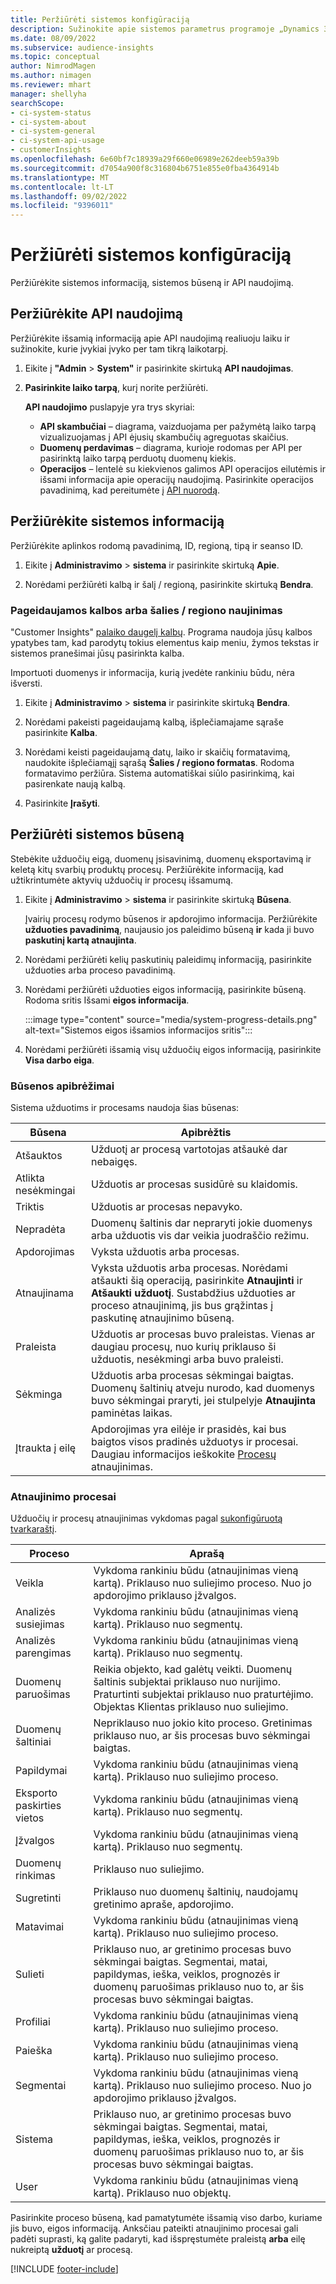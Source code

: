 ```yaml
---
title: Peržiūrėti sistemos konfigūraciją
description: Sužinokite apie sistemos parametrus programoje „Dynamics 365 Customer Insights“.
ms.date: 08/09/2022
ms.subservice: audience-insights
ms.topic: conceptual
author: NimrodMagen
ms.author: nimagen
ms.reviewer: mhart
manager: shellyha
searchScope:
- ci-system-status
- ci-system-about
- ci-system-general
- ci-system-api-usage
- customerInsights
ms.openlocfilehash: 6e60bf7c18939a29f660e06989e262deeb59a39b
ms.sourcegitcommit: d7054a900f8c316804b6751e855e0fba4364914b
ms.translationtype: MT
ms.contentlocale: lt-LT
ms.lasthandoff: 09/02/2022
ms.locfileid: "9396011"
---
```

# <a name="view-system-configuration"></a>Peržiūrėti sistemos konfigūraciją

Peržiūrėkite sistemos informaciją, sistemos būseną ir API naudojimą.

## <a name="view-api-usage"></a>Peržiūrėkite API naudojimą

Peržiūrėkite išsamią informaciją apie API naudojimą realiuoju laiku ir sužinokite, kurie įvykiai įvyko per tam tikrą laikotarpį.

1. Eikite į **"Admin** > **System"** ir pasirinkite skirtuką **API naudojimas**.

1. **Pasirinkite laiko tarpą**, kurį norite peržiūrėti.

   **API naudojimo** puslapyje yra trys skyriai:

   - **API skambučiai** – diagrama, vaizduojama per pažymėtą laiko tarpą vizualizuojamas į API ėjusių skambučių agreguotas skaičius.
   - **Duomenų perdavimas** – diagrama, kurioje rodomas per API per pasirinktą laiko tarpą perduotų duomenų kiekis.
   - **Operacijos** – lentelė su kiekvienos galimos API operacijos eilutėmis ir išsami informacija apie operacijų naudojimą. Pasirinkite operacijos pavadinimą, kad pereitumėte į [API nuorodą](https://developer.ci.ai.dynamics.com/api-details#api=CustomerInsights&operation=Get-all-instances).

## <a name="view-system-information"></a>Peržiūrėkite sistemos informaciją

Peržiūrėkite aplinkos rodomą pavadinimą, ID, regioną, tipą ir seanso ID.

1. Eikite į **Administravimo** > **sistema** ir pasirinkite skirtuką **Apie**.

1. Norėdami peržiūrėti kalbą ir šalį / regioną, pasirinkite skirtuką **Bendra**.

### <a name="update-preferred-language-or-countryregion"></a>Pageidaujamos kalbos arba šalies / regiono naujinimas

"Customer Insights" [palaiko daugelį kalbų](/dynamics365/get-started/availability). Programa naudoja jūsų kalbos ypatybes tam, kad parodytų tokius elementus kaip meniu, žymos tekstas ir sistemos pranešimai jūsų pasirinkta kalba.

Importuoti duomenys ir informacija, kurią įvedėte rankiniu būdu, nėra išversti.

1. Eikite į **Administravimo** > **sistema** ir pasirinkite skirtuką **Bendra**.

1. Norėdami pakeisti pageidaujamą kalbą, išplečiamajame sąraše pasirinkite **Kalba**.

1. Norėdami keisti pageidaujamą datų, laiko ir skaičių formatavimą, naudokite išplečiamąjį sąrašą **Šalies / regiono formatas**. Rodoma formatavimo peržiūra. Sistema automatiškai siūlo pasirinkimą, kai pasirenkate naują kalbą.

1. Pasirinkite **Įrašyti**.

## <a name="view-system-status"></a>Peržiūrėti sistemos būseną

Stebėkite užduočių eigą, duomenų įsisavinimą, duomenų eksportavimą ir keletą kitų svarbių produktų procesų. Peržiūrėkite informaciją, kad užtikrintumėte aktyvių užduočių ir procesų išsamumą.

1. Eikite į **Administravimo** > **sistema** ir pasirinkite skirtuką **Būsena**.

   Įvairių procesų rodymo būsenos ir apdorojimo informacija. Peržiūrėkite **užduoties pavadinimą**, naujausio jos paleidimo būseną **ir** kada ji buvo **paskutinį kartą atnaujinta**.

1. Norėdami peržiūrėti kelių paskutinių paleidimų informaciją, pasirinkite užduoties arba proceso pavadinimą.

1. Norėdami peržiūrėti užduoties eigos informaciją, pasirinkite būseną. Rodoma sritis Išsami **eigos informacija**.

   :::image type="content" source="media/system-progress-details.png" alt-text="Sistemos eigos išsamios informacijos sritis":::

1. Norėdami peržiūrėti išsamią visų užduočių eigos informaciją, pasirinkite **Visa darbo eiga**.

### <a name="status-definitions"></a>Būsenos apibrėžimai

Sistema užduotims ir procesams naudoja šias būsenas:

|Būsena  |Apibrėžtis  |
|---------|---------|
|Atšauktos |Užduotį ar procesą vartotojas atšaukė dar nebaigęs.   |
|Atlikta nesėkmingai   |Užduotis ar procesas susidūrė su klaidomis.         |
|Triktis  |Užduotis ar procesas nepavyko.  |
|Nepradėta   |Duomenų šaltinis dar nepraryti jokie duomenys arba užduotis vis dar veikia juodraščio režimu.         |
|Apdorojimas  |Vyksta užduotis arba procesas.  |
|Atnaujinama    |Vyksta užduotis arba procesas. Norėdami atšaukti šią operaciją, pasirinkite **Atnaujinti** ir **Atšaukti užduotį**. Sustabdžius užduoties ar proceso atnaujinimą, jis bus grąžintas į paskutinę atnaujinimo būseną.       |
|Praleista  |Užduotis ar procesas buvo praleistas. Vienas ar daugiau procesų, nuo kurių priklauso ši užduotis, nesėkmingi arba buvo praleisti.|
|Sėkminga  |Užduotis arba procesas sėkmingai baigtas. Duomenų šaltinių atveju nurodo, kad duomenys buvo sėkmingai praryti, jei stulpelyje **Atnaujinta** paminėtas laikas.|
|Įtraukta į eilę | Apdorojimas yra eilėje ir prasidės, kai bus baigtos visos pradinės užduotys ir procesai. Daugiau informacijos ieškokite [Procesų](#refresh-processes) atnaujinimas.|

### <a name="refresh-processes"></a>Atnaujinimo procesai

Užduočių ir procesų atnaujinimas vykdomas pagal [sukonfigūruotą tvarkaraštį](schedule-refresh.md).

|Proceso  |Aprašą  |
|---------|---------|
|Veikla  |Vykdoma rankiniu būdu (atnaujinimas vieną kartą). Priklauso nuo suliejimo proceso. Nuo jo apdorojimo priklauso įžvalgos.|
|Analizės susiejimas |Vykdoma rankiniu būdu (atnaujinimas vieną kartą). Priklauso nuo segmentų.  |
|Analizės parengimas |Vykdoma rankiniu būdu (atnaujinimas vieną kartą). Priklauso nuo segmentų.  |
|Duomenų paruošimas   |Reikia objekto, kad galėtų veikti. Duomenų šaltinis subjektai priklauso nuo nurijimo. Praturtinti subjektai priklauso nuo praturtėjimo. Objektas Klientas priklauso nuo suliejimo.  |
|Duomenų šaltiniai   |Nepriklauso nuo jokio kito proceso. Gretinimas priklauso nuo, ar šis procesas buvo sėkmingai baigtas.  |
|Papildymai   |Vykdoma rankiniu būdu (atnaujinimas vieną kartą). Priklauso nuo suliejimo proceso. |
|Eksporto paskirties vietos |Vykdoma rankiniu būdu (atnaujinimas vieną kartą). Priklauso nuo segmentų.  |
|Įžvalgos |Vykdoma rankiniu būdu (atnaujinimas vieną kartą). Priklauso nuo segmentų.  |
|Duomenų rinkimas   |Priklauso nuo suliejimo.   |
|Sugretinti |Priklauso nuo duomenų šaltinių, naudojamų gretinimo apraše, apdorojimo.      |
|Matavimai  |Vykdoma rankiniu būdu (atnaujinimas vieną kartą). Priklauso nuo suliejimo proceso.  |
|Sulieti   |Priklauso nuo, ar gretinimo procesas buvo sėkmingai baigtas. Segmentai, matai, papildymas, ieška, veiklos, prognozės ir duomenų paruošimas priklauso nuo to, ar šis procesas buvo sėkmingai baigtas.   |
|Profiliai   |Vykdoma rankiniu būdu (atnaujinimas vieną kartą). Priklauso nuo suliejimo proceso. |
|Paieška   |Vykdoma rankiniu būdu (atnaujinimas vieną kartą). Priklauso nuo suliejimo proceso. |
|Segmentai  |Vykdoma rankiniu būdu (atnaujinimas vieną kartą). Priklauso nuo suliejimo proceso. Nuo jo apdorojimo priklauso įžvalgos.|
|Sistema   |Priklauso nuo, ar gretinimo procesas buvo sėkmingai baigtas. Segmentai, matai, papildymas, ieška, veiklos, prognozės ir duomenų paruošimas priklauso nuo to, ar šis procesas buvo sėkmingai baigtas.   |
|User  |Vykdoma rankiniu būdu (atnaujinimas vieną kartą). Priklauso nuo objektų.  |

Pasirinkite proceso būseną, kad pamatytumėte išsamią viso darbo, kuriame jis buvo, eigos informaciją. Anksčiau pateikti atnaujinimo procesai gali padėti suprasti, ką galite padaryti, kad išspręstumėte praleistą **arba** eilę nukreiptą **užduotį** ar procesą.


[!INCLUDE [footer-include](includes/footer-banner.md)]
